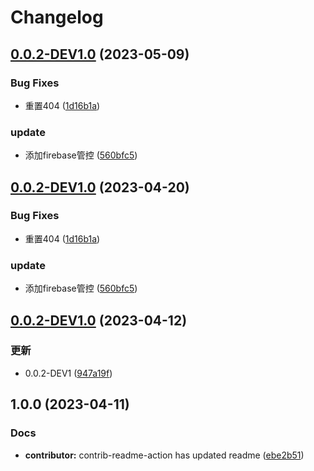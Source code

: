 # Changelog

## [0.0.2-DEV1.0](https://github.com/LingASDJ/RW-API-Code/compare/v0.0.2-DEV1.0...v0.0.2-DEV1.0) (2023-05-09)


### Bug Fixes

* 重置404 ([1d16b1a](https://github.com/LingASDJ/RW-API-Code/commit/1d16b1acb2c3f61544ac6c41fdf35367b537af55))


### update

* 添加firebase管控 ([560bfc5](https://github.com/LingASDJ/RW-API-Code/commit/560bfc515d55b679b9777d6998de133914a2c1e1))

## [0.0.2-DEV1.0](https://github.com/LingASDJ/RW-API-Code/compare/v0.0.2-DEV1.0...v0.0.2-DEV1.0) (2023-04-20)


### Bug Fixes

* 重置404 ([1d16b1a](https://github.com/LingASDJ/RW-API-Code/commit/1d16b1acb2c3f61544ac6c41fdf35367b537af55))


### update

* 添加firebase管控 ([560bfc5](https://github.com/LingASDJ/RW-API-Code/commit/560bfc515d55b679b9777d6998de133914a2c1e1))

## [0.0.2-DEV1.0](https://github.com/LingASDJ/RW-API-Code/compare/v1.0.0...v0.0.2-DEV1.0) (2023-04-12)


### 更新

* 0.0.2-DEV1 ([947a19f](https://github.com/LingASDJ/RW-API-Code/commit/947a19f286764f32dd6922abad4f95449ef1f7d0))

## 1.0.0 (2023-04-11)


### Docs

* **contributor:** contrib-readme-action has updated readme ([ebe2b51](https://github.com/LingASDJ/RW-API-Code/commit/ebe2b51f42310fffa14bd629548ab325e47cb5e4))
